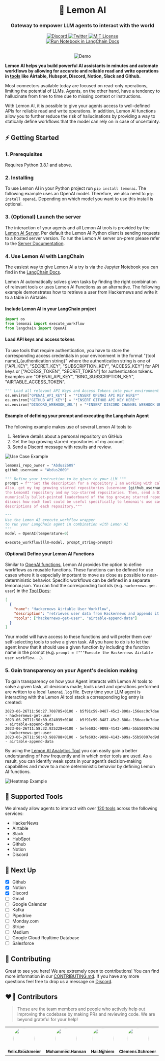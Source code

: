 <div align="center">
  <h1>🍋 Lemon AI</h1>
  <h3>Gateway to empower LLM agents to interact with the world</h3>
  <a href="https://discord.gg/bsgzjEpw">
<img alt="Discord" src="https://img.shields.io/badge/Join Discord-x?style=flat&logo=discord&logoColor=white&label&labelColor=gray&color=5865F2">
  </a>
  <a href="https://twitter.com/getlemonai">
    <img alt="Twitter" src="https://img.shields.io/badge/Tweet at us-x?style=flat&logo=twitter&logoColor=white&label&labelColor=gray&color=1DA1F2">
  </a>
  <a href="https://github.com/trpc/trpc/blob/main/LICENSE">
    <img alt="MIT License" src="https://img.shields.io/github/license/felixbrock/lemonai?labelColor=gray&color=yellow" />
  </a>
  <br />
    <a href="https://python.langchain.com/docs/modules/agents/tools/integrations/lemonai">
    <img alt="Run Notebook in LangChain Docs" src="https://img.shields.io/badge/Run Notebook From LangChain Docs-x?style=for-the-badge&logoColor=white&label&labelColor=gray&color=gray">
  </a>
  <br />
  <br />
  <figure>
    <img src="heatmap-example.gif" alt="Demo" />
  </figure>
</div>

**Lemon AI helps you build powerful AI assistants in minutes and automate workflows by allowing for accurate and reliable read and write operations in [tools](#🧩-supported-tools) like Airtable, Hubspot, Discord, Notion, Slack and Github.**

Most connectors available today are focused on read-only operations, limiting the potential of LLMs. Agents, on the other hand, have a tendency to hallucinate from time to time due to missing context or instructions.

With Lemon AI, it is possible to give your agents access to well-defined APIs for reliable read and write operations. In addition, Lemon AI functions allow you to further reduce the risk of hallucinations by providing a way to statically define workflows that the model can rely on in case of uncertainty.

## ⚡️ Getting Started

### 1. Prerequisites

Requires Python 3.8.1 and above.

### 2. Installing

To use Lemon AI in your Python project run `pip install lemonai`. The following example uses an OpenAI model. Therefore, we also need to `pip install openai`. Depending on which model you want to use this install is optional.

### 3. (Optional) Launch the server

The interaction of your agents and all Lemon AI tools is provided by the [Lemon AI Server](https://github.com/felixbrock/lemonai-server). Per default the Lemon AI Python client is sending requests to a hosted server version. To run the Lemon AI server on-prem please refer to the [Server Documentation](https://github.com/felixbrock/lemonai-server).

### 4. Use Lemon AI with LangChain

The easiest way to give Lemon AI a try is via the Jupyter Notebook you can find in the [LangChain Docs](https://python.langchain.com/docs/modules/agents/tools/integrations/lemonai).

Lemon AI automatically solves given tasks by finding the right combination of relevant tools or uses Lemon AI Functions as an alternative. The following example demonstrates how to retrieve a user from Hackernews and write it to a table in Airtable:

#### Include Lemon AI in your LangChain project

```Python
import os
from lemonai import execute_workflow
from langchain import OpenAI
```

#### Load API keys and access tokens

To use tools that require authentication, you have to store the corresponding access credentials in your environment in the format "{tool name}\_{authentication string}" where the authentication string is one of ["API_KEY", "SECRET_KEY", "SUBSCRIPTION_KEY", "ACCESS_KEY"] for API keys or ["ACCESS_TOKEN", "SECRET_TOKEN"] for authentication tokens. Examples are "OPENAI_API_KEY", "BING_SUBSCRIPTION_KEY", "AIRTABLE_ACCESS_TOKEN".

```Python
""" Load all relevant API Keys and Access Tokens into your environment variables """
os.environ["OPENAI_API_KEY"] = "*INSERT OPENAI API KEY HERE*"
os.environ["GITHUB_API_KEY"] = "*INSERT GITHUB API KEY HERE*"
os.environ["DISCORD_WEBHOOK_URL"] = "*INSERT DISCORD CHANNEL WEBHOOK URL HERE*"
```

#### Example of defining your prompt and executing the Langchain Agent

The following example makes use of several Lemon AI tools to

1. Retrieve details about a personal repository on GitHub
2. Get the top growing starred repositories of my account
3. Send a Discord message with results and review.

![Use Case Example](use-case-example.png)

```Python
lemonai_repo_owner = "Abdus2609"
github_username = "Abdus2609"

""" Define your instruction to be given to your LLM """
prompt = f"""Get the description for a repository I am working with called lemonai (owner {lemonai_repo_owner}).
Also, get my top growing starred repositories (username {github_username}). Analyze the descriptions of both
the LemonAI repository and my top-starred repositories. Then, send a Discord message that first displays a
numerically bullet-pointed leaderboard of the top growing starred repositories and their growth, and secondly
discuss how each tool could be useful specifically to lemonai's use case based on your analysis of the
descriptions of each repository."""

"""
Use the Lemon AI execute_workflow wrapper
to run your LangChain agent in combination with Lemon AI
"""
model = OpenAI(temperature=0)

execute_workflow(llm=model, prompt_string=prompt)
```

#### (Optional) Define your Lemon AI Functions

Similar to [OpenAI functions](https://openai.com/blog/function-calling-and-other-api-updates), Lemon AI provides the option to define workflows as reusable functions. These functions can be defined for use cases where it is especially important to move as close as possible to near-deterministic behavior. Specific workflows can be defined in a separate lemonai.json. You can find the corresponding tool ids (e.g. `hackernews-get-user`) in the [Tool Docs](https://github.com/felixbrock/lemonai/blob/main/docs/tools.md):

```json
[
  {
    "name": "Hackernews Airtable User Workflow",
    "description": "retrieves user data from Hackernews and appends it to a table in Airtable",
    "tools": ["hackernews-get-user", "airtable-append-data"]
  }
]
```

Your model will have access to these functions and will prefer them over self-selecting tools to solve a given task. All you have to do is to let the agent know that it should use a given function by including the function name in the prompt (e.g. `prompt = f"""Execute the Hackernews Airtable user workflow...`).

### 5. Gain transparency on your Agent's decision making

To gain transparency on how your Agent interacts with Lemon AI tools to solve a given task, all decisions made, tools used and operations performed are written to a local `lemonai.log` file. Every time your LLM agent is interacting with the Lemon AI tool stack a corresponding log entry is created:

```log
2023-06-26T11:50:27.708785+0100 - b5f91c59-8487-45c2-800a-156eac0c7dae - hackernews-get-user
2023-06-26T11:50:39.624035+0100 - b5f91c59-8487-45c2-800a-156eac0c7dae - airtable-append-data
2023-06-26T11:58:32.925228+0100 - 5efe603c-9898-4143-b99a-55b50007ed9d - hackernews-get-user
2023-06-26T11:58:43.988788+0100 - 5efe603c-9898-4143-b99a-55b50007ed9d - airtable-append-data
```

By using the [Lemon AI Analytics Tool](https://github.com/felixbrock/lemonai-analytics) you can easily gain a better understanding of how frequently and in which order tools are used. As a result, you can identify weak spots in your agent’s decision-making capabilities and move to a more deterministic behavior by defining Lemon AI functions.

![Heatmap Example](heatmap-example.png)

## 🧩 Supported Tools

We already allow agents to interact with over [120 tools](https://github.com/felixbrock/lemonai/blob/main/docs/tools.md) across the following services:

- HackerNews
- Airtable
- Slack
- HubSpot
- Github
- Notion
- Discord

## 🩻 Next Up

- [x] Github
- [x] Notion
- [x] Discord
- [ ] Gmail
- [ ] Google Calendar
- [ ] Kafka
- [ ] Pipedrive
- [ ] Monday.com
- [ ] Stripe
- [ ] Medium
- [ ] Google Cloud Realtime Database
- [ ] Salesforce

## 🦸 Contributing

Great to see you here! We are extremely open to contributions! You can find more information in our [CONTRIBUTING.md](https://github.com/felixbrock/lemonai/blob/main/.github/CONTRIBUTING.md). If you have any more questions feel free to drop us a message on <a href="https://discord.gg/bsgzjEpw">Discord</a>.

## ❤️‍🔥 Contributors

> Those are the team members and people who actively help out improving the codebase by making PRs and reviewing code. We are beyond grateful for your help!

<table cellspacing="0" cellpadding="0" style="border:none;">
  <tbody>
    <tr style="border:none;">
      <td align="center" style="border:none;"><a href="https://twitter.com/felixbrockm"><img src="https://avatars.githubusercontent.com/u/70200999?s=100&v=4" width="70px;" alt="" style="border-radius: 50%;"/><br /><sub><b>Felix Brockmeier</b></sub></a></td>
      <td align="center" style="border:none;"><a href="https://www.linkedin.com/in/mohammed-abdus-samad-hannan-3a2687202/"><img src="https://avatars.githubusercontent.com/u/72310364?s=100&v=4" width="70px;" alt="" style="border-radius: 50%;"/><br /><sub><b>Mohammed Hannan</b></sub></a></td>
      <td align="center" style="border:none;"><a href="https://www.linkedin.com/in/haiphunghiem/"><img src="https://avatars.githubusercontent.com/u/16231195?s=100&v=4" width="70px;" alt="" style="border-radius: 50%;"/><br /><sub><b>Hai Nghiem</b></sub></a></td>
      <td align="center" style="border:none;"><a href="https://twitter.com/schroeerclemens"><img src="https://avatars.githubusercontent.com/u/84038864?s=100&v=4" width="70px;" alt="" style="border-radius: 50%;"/><br /><sub><b>Clemens Schroeer</b></sub></a></td>
    </tr>
  </tbody>
</table>

